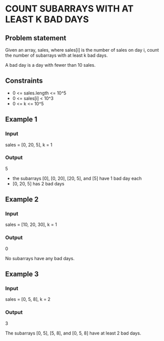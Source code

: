 # COUNT SUBARRAYS WITH AT LEAST K BAD DAYS

## Problem statement

Given an array, sales, where sales[i] is the number of sales on day i, count the number of subarrays with at least k bad
days.

A bad day is a day with fewer than 10 sales.

## Constraints

- 0 <= sales.length <= 10^5
- 0 <= sales[i] < 10^3
- 0 <= k <= 10^5

## Example 1

### Input

sales = [0, 20, 5],
k = 1

### Output

5

- the subarrays [0], [0, 20], [20, 5], and [5] have 1 bad day each
- [0, 20, 5] has 2 bad days

## Example 2

### Input

sales = [10, 20, 30],
k = 1

### Output

0

No subarrays have any bad days.

## Example 3

### Input

sales = [0, 5, 8],
k = 2

### Output

3

The subarrays [0, 5], [5, 8], and [0, 5, 8] have at least 2 bad days.
